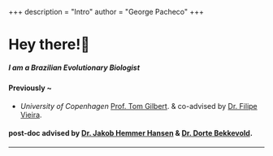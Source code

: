 +++
description = "Intro"
author = "George Pacheco"
+++

# Hey there!👋

##### I am a Brazilian Evolutionary Biologist

#### Previously ~

* _University of Copenhagen_ [Prof. Tom Gilbert](https://globe.ku.dk/staff-list/?pure=en/persons/295003). & co-advised by [Dr. Filipe Vieira](https://scholar.google.com/citations?user=gvZmPNQAAAAJ&hl=en).

#### post-doc advised by [Dr. Jakob Hemmer Hansen](https://orbit.dtu.dk/en/persons/jakob-hemmer-hansen) & [Dr. Dorte Bekkevold](https://orbit.dtu.dk/en/persons/dorte-bekkevold).

***